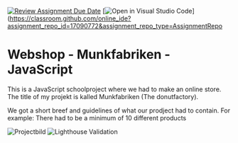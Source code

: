 [![Review Assignment Due Date](https://classroom.github.com/assets/deadline-readme-button-22041afd0340ce965d47ae6ef1cefeee28c7c493a6346c4f15d667ab976d596c.svg)](https://classroom.github.com/a/P54kDXVP)
[![Open in Visual Studio Code](https://classroom.github.com/assets/open-in-vscode-2e0aaae1b6195c2367325f4f02e2d04e9abb55f0b24a779b69b11b9e10269abc.svg)](https://classroom.github.com/online_ide?assignment_repo_id=17090772&assignment_repo_type=AssignmentRepo


# Webshop - Munkfabriken - JavaScript</h1>

This is a JavaScript schoolproject where we had to make an online store.
The title of my projekt is kalled Munkfabriken (The donutfactory). 

We got a short breef and guidelines of what our prodject had to contain. For example:
There had to be a minimum of 10 different products



![Projectbild](https://github.com/Medieinstitutet/fed24d-js-intro-inl-1-webshop-Biehlen/blob/main/assets/Munkfabriken.png)
![Lighthouse Validation](https://github.com/Medieinstitutet/fed24d-js-intro-inl-1-webshop-Biehlen/blob/main/assets/Sk%C3%A4rmavbild%202024-12-08%20kl.%2018.26.01.png)
